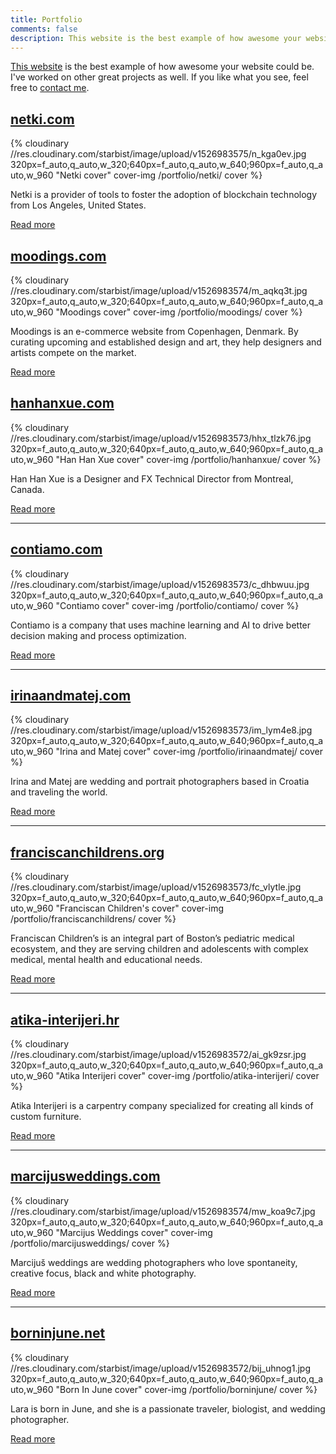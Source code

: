```yaml
---
title: Portfolio
comments: false
description: This website is the best example of how awesome your website could be. I've worked on other great projects as well. If you like what you see, feel free to contact me.
---
```


[This website](/how/) is the best example of how awesome your website could be. I've worked on other great projects as well. If you like what you see, feel free to [contact me](/about-me/).

## [netki.com](/portfolio/netki/)

{% cloudinary //res.cloudinary.com/starbist/image/upload/v1526983575/n_kga0ev.jpg 320px=f_auto,q_auto,w_320;640px=f_auto,q_auto,w_640;960px=f_auto,q_auto,w_960 "Netki cover" cover-img /portfolio/netki/ cover %}

Netki is a provider of tools to foster the adoption of blockchain technology from Los Angeles, United States.

[Read more](/portfolio/netki/)

## [moodings.com](/portfolio/moodings/)

{% cloudinary //res.cloudinary.com/starbist/image/upload/v1526983574/m_aqkq3t.jpg 320px=f_auto,q_auto,w_320;640px=f_auto,q_auto,w_640;960px=f_auto,q_auto,w_960 "Moodings cover" cover-img /portfolio/moodings/ cover %}

Moodings is an e-commerce website from Copenhagen, Denmark. By curating upcoming and established design and art, they help designers and artists compete on the market.

[Read more](/portfolio/moodings/)


## [hanhanxue.com](/portfolio/hanhanxue/)

{% cloudinary //res.cloudinary.com/starbist/image/upload/v1526983573/hhx_tlzk76.jpg 320px=f_auto,q_auto,w_320;640px=f_auto,q_auto,w_640;960px=f_auto,q_auto,w_960 "Han Han Xue cover" cover-img /portfolio/hanhanxue/ cover %}

Han Han Xue is a Designer and FX Technical Director from Montreal, Canada.

[Read more](/portfolio/hanhanxue/)

---

## [contiamo.com](/portfolio/contiamo/)

{% cloudinary //res.cloudinary.com/starbist/image/upload/v1526983573/c_dhbwuu.jpg 320px=f_auto,q_auto,w_320;640px=f_auto,q_auto,w_640;960px=f_auto,q_auto,w_960 "Contiamo cover" cover-img /portfolio/contiamo/ cover %}

Contiamo is a company that uses machine learning and AI to drive better decision making and process optimization.

[Read more](/portfolio/contiamo/)

---

## [irinaandmatej.com](/portfolio/irinaandmatej/)

{% cloudinary //res.cloudinary.com/starbist/image/upload/v1526983573/im_lym4e8.jpg 320px=f_auto,q_auto,w_320;640px=f_auto,q_auto,w_640;960px=f_auto,q_auto,w_960 "Irina and Matej cover" cover-img /portfolio/irinaandmatej/ cover %}

Irina and Matej are wedding and portrait photographers based in Croatia and traveling the world.

[Read more](/portfolio/irinaandmatej/)

---

## [franciscanchildrens.org](/portfolio/franciscanchildrens/)

{% cloudinary //res.cloudinary.com/starbist/image/upload/v1526983573/fc_vlytle.jpg 320px=f_auto,q_auto,w_320;640px=f_auto,q_auto,w_640;960px=f_auto,q_auto,w_960 "Franciscan Children's cover" cover-img /portfolio/franciscanchildrens/ cover %}

Franciscan Children’s is an integral part of Boston’s pediatric medical ecosystem, and they are serving children and adolescents with complex medical, mental health and educational needs.

[Read more](/portfolio/franciscanchildrens/)

---

## [atika-interijeri.hr](/portfolio/atika-interijeri/)

{% cloudinary //res.cloudinary.com/starbist/image/upload/v1526983572/ai_gk9zsr.jpg 320px=f_auto,q_auto,w_320;640px=f_auto,q_auto,w_640;960px=f_auto,q_auto,w_960 "Atika Interijeri cover" cover-img /portfolio/atika-interijeri/ cover %}

Atika Interijeri is a carpentry company specialized for creating all kinds of custom furniture.

[Read more](/portfolio/atika-interijeri/)

---

## [marcijusweddings.com](/portfolio/marcijusweddings/)

{% cloudinary //res.cloudinary.com/starbist/image/upload/v1526983574/mw_koa9c7.jpg 320px=f_auto,q_auto,w_320;640px=f_auto,q_auto,w_640;960px=f_auto,q_auto,w_960 "Marcijus Weddings cover" cover-img /portfolio/marcijusweddings/ cover %}

Marcijuš weddings are wedding photographers who love spontaneity, creative focus, black and white photography.

[Read more](/portfolio/marcijusweddings/)

---

## [borninjune.net](/portfolio/borninjune/)

{% cloudinary //res.cloudinary.com/starbist/image/upload/v1526983572/bij_uhnog1.jpg 320px=f_auto,q_auto,w_320;640px=f_auto,q_auto,w_640;960px=f_auto,q_auto,w_960 "Born In June cover" cover-img /portfolio/borninjune/ cover %}

Lara is born in June, and she is a passionate traveler, biologist, and wedding photographer.

[Read more](/portfolio/borninjune/)
